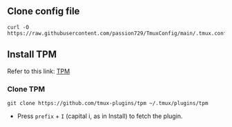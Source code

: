 ## Clone config file
```
curl -O https://raw.githubusercontent.com/passion729/TmuxConfig/main/.tmux.conf
```

## Install TPM
Refer to this link: [TPM](https://github.com/tmux-plugins/tpm)
### Clone TPM
```
git clone https://github.com/tmux-plugins/tpm ~/.tmux/plugins/tpm
```
- Press `prefix` + `I` (capital i, as in Install) to fetch the plugin.
